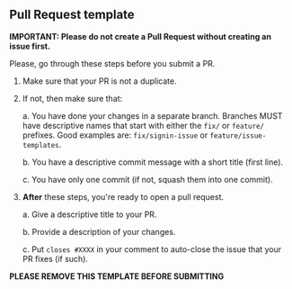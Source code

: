 
## Pull Request template
**IMPORTANT: Please do not create a Pull Request without creating an issue first.**

Please, go through these steps before you submit a PR.

1. Make sure that your PR is not a duplicate.
2. If not, then make sure that:

    a. You have done your changes in a separate branch. Branches MUST have descriptive names that start with either the `fix/` or `feature/` prefixes. Good examples are: `fix/signin-issue` or `feature/issue-templates`.

    b. You have a descriptive commit message with a short title (first line).

    c. You have only one commit (if not, squash them into one commit).

3. **After** these steps, you're ready to open a pull request.

    a. Give a descriptive title to your PR.

    b. Provide a description of your changes.

    c. Put `closes #XXXX` in your comment to auto-close the issue that your PR fixes (if such).


**PLEASE REMOVE THIS TEMPLATE BEFORE SUBMITTING**

